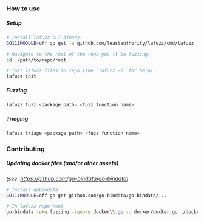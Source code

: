 ### How to use
##### Setup
```bash
# Install lafuzz CLI binary:
GO111MODULE=off go get -u github.com/leastauthority/lafuzz/cmd/lafuzz

# Navigate to the root of the repo you'll be fuzzing:
cd ./path/to/repo/root

# Init lafuzz files in repo (see `lafuzz -h` for help):
lafuzz init 
```

##### Fuzzing
```bash
lafuzz fuzz <package path> <fuzz function name>
```

##### Triaging
```bash
lafuzz triage <package path> <fuzz function name>
```

### Contributing
##### Updating docker files (and/or other assets)

_(see: https://github.com/go-bindata/go-bindata)_
```bash
# Install gobindata
GO111MODULE=off go get github.com/go-bindata/go-bindata/...

# In lafuzz repo root
go-bindata -pkg fuzzing -ignore docker\\.go -o docker/docker.go ./docker/...
```
